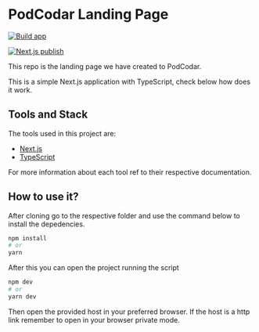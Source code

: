 # PodCodar Landing Page

[![Build app](https://github.com/podcodar/podcodar.github.io/actions/workflows/build.yml/badge.svg)](https://github.com/podcodar/podcodar.github.io/actions/workflows/build.yml)

[![Next.js publish](https://github.com/podcodar/podcodar.github.io/actions/workflows/gh-pages.yml/badge.svg)](https://github.com/podcodar/podcodar.github.io/actions/workflows/gh-pages.yml)

This repo is the landing page we have created to PodCodar.

This is a simple Next.js application with TypeScript, check below how does it work.

## Tools and Stack

The tools used in this project are:

- [Next.js](https://nextjs.org/)
- [TypeScript](https://www.typescriptlang.org/)

For more information about each tool ref to their respective documentation.

## How to use it?

After cloning go to the respective folder and use the command below to install the depedencies.

```bash
npm install
# or
yarn
```

After this you can open the project running the script

```bash
npm dev
# or
yarn dev
```

Then open the provided host in your preferred browser. If the host is a http link remember to open in your browser private mode.

